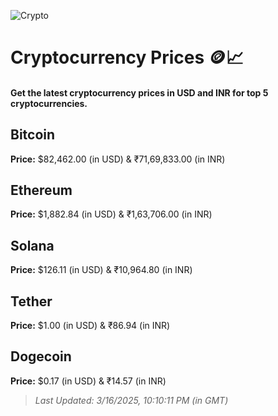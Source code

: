 
![Crypto](https://www.techguide.com.au/wp-content/uploads/2020/11/crypto3.jpeg)

# Cryptocurrency Prices 🪙📈

#### Get the latest cryptocurrency prices in USD and INR for top 5 cryptocurrencies.

## Bitcoin

**Price:** $82,462.00 (in USD) & ₹71,69,833.00 (in INR)

## Ethereum

**Price:** $1,882.84 (in USD) & ₹1,63,706.00 (in INR)

## Solana

**Price:** $126.11 (in USD) & ₹10,964.80 (in INR)

## Tether

**Price:** $1.00 (in USD) & ₹86.94 (in INR)

## Dogecoin

**Price:** $0.17 (in USD) & ₹14.57 (in INR)

> _Last Updated: 3/16/2025, 10:10:11 PM (in GMT)_
